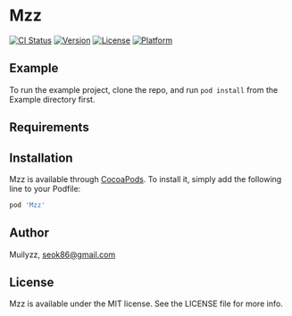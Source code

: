 # Mzz

[![CI Status](https://img.shields.io/travis/Muilyzz/Mzz.svg?style=flat)](https://travis-ci.org/Muilyzz/Mzz)
[![Version](https://img.shields.io/cocoapods/v/Mzz.svg?style=flat)](https://cocoapods.org/pods/Mzz)
[![License](https://img.shields.io/cocoapods/l/Mzz.svg?style=flat)](https://cocoapods.org/pods/Mzz)
[![Platform](https://img.shields.io/cocoapods/p/Mzz.svg?style=flat)](https://cocoapods.org/pods/Mzz)

## Example

To run the example project, clone the repo, and run `pod install` from the Example directory first.

## Requirements

## Installation

Mzz is available through [CocoaPods](https://cocoapods.org). To install
it, simply add the following line to your Podfile:

```ruby
pod 'Mzz'
```

## Author

Muilyzz, seok86@gmail.com

## License

Mzz is available under the MIT license. See the LICENSE file for more info.
